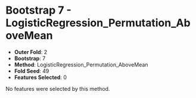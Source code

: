 # Bootstrap 7 - LogisticRegression_Permutation_AboveMean

- **Outer Fold**: 2
- **Bootstrap**: 7
- **Method**: LogisticRegression_Permutation_AboveMean
- **Fold Seed**: 49
- **Features Selected**: 0

No features were selected by this method.
